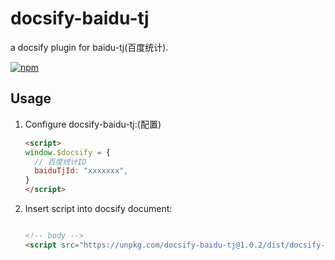 # docsify-baidu-tj

a docsify plugin for baidu-tj(百度统计).

[![npm](https://img.shields.io/npm/v/docsify-plugin-toc.svg?style=flat-square)](https://www.npmjs.com/package/docsify-baidu-tj)


## Usage

1. Configure docsify-baidu-tj:(配置)

    ```html
    <script>
    window.$docsify = {
      // 百度统计ID
      baiduTjId: "xxxxxxx",
    }
    </script>
    ```

2. Insert script into docsify document:

    ```html

    <!-- body -->
    <script src="https://unpkg.com/docsify-baidu-tj@1.0.2/dist/docsify-baidu-tj.min.js"></script>
    ```